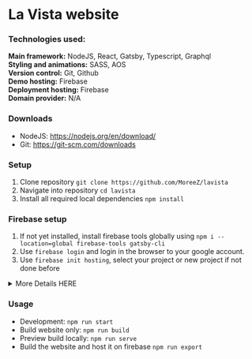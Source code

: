 # La Vista website

### Technologies used:
<b>Main framework:</b> NodeJS, React, Gatsby, Typescript, Graphql <br/>
<b>Styling and animations:</b> SASS, AOS <br/>
<b>Version control:</b> Git, Github <br/>
<b>Demo hosting:</b> Firebase <br/>
<b>Deployment hosting:</b> Firebase <br/>
<b>Domain provider:</b> N/A <br/>

### Downloads
- NodeJS: https://nodejs.org/en/download/
- Git: https://git-scm.com/downloads

### Setup
1. Clone repository `git clone https://github.com/MoreeZ/lavista`
2. Navigate into repository `cd lavista`
3. Install all required local dependencies `npm install`

### Firebase setup

1. If not yet installed, install firebase tools globally using `npm i --location=global firebase-tools gatsby-cli`
2. Use `firebase login` and login in the browser to your google account.
3. Use `firebase init hosting`, select your project or new project if not done before
<details>
<summary>More Details HERE</summary>
<br>
<ul>
  <li>"ready to process? (y/N)": Press Enter</li>
  <li>"What do you want to use as your public directory? (public)": Press Enter</li>
  <li>"Configure as a single-page app (rewrite all urls to /index.html)?": Press Enter</li>
  <li>"Set up automatic builds and deploys with GitHub?": n</li>
  <li>"File public/404.html already exists. Overwrite? (y/N)": Press Enter</li>
  <li>"File public/index.html already exists. Overwrite? (y/N)": Press Enter</li>
</ul>
</details>



### Usage
- Development: `npm run start`
- Build website only: `npm run build`
- Preview build locally: `npm run serve`
- Build the website and host it on firebase `npm run export`